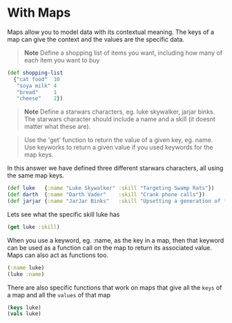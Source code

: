 # With Maps

Maps allow you to model data with its contextual meaning.  The keys of a map can give the context and the values are the specific data.

> **Note** Define a shopping list of items you want, including how many of each item you want to buy

<!--sec data-title="Reveal answer" data-id="answer001" data-collapse=true ces-->

```clojure
(def shopping-list
  {"cat food"  10
   "soya milk" 4
   "bread"     1
   "cheese"    2})
```

<!--endsec-->


> **Note** Define a starwars characters, eg. luke skywalker, jarjar binks.  The starwars character should include a name and a skill (it doesnt matter what these are).

> Use the 'get' function to return the value of a given key, eg. name.  Use keyworks to return a given value if you used keywords for the map keys.

<!--sec data-title="Reveal answer" data-id="answer002" data-collapse=true ces-->

In this answer we have defined three different starwars characters, all using the same map keys.

```clojure
(def luke   {:name "Luke Skywalker" :skill "Targeting Swamp Rats"})
(def darth  {:name "Darth Vader"    :skill "Crank phone calls"})
(def jarjar {:name "JarJar Binks"   :skill "Upsetting a generation of fans"})
```

Lets see what the specific skill luke has

```clojure
(get luke :skill)
```

When you use a keyword, eg. :name, as the key in a map, then that keyword can be used as a function call on the map to return its associated value.  Maps can also act as functions too.


```clojure
(:name luke)
(luke :name)
```

There are also specific functions that work on maps that give all the `keys` of a map and all the `values` of that map

```clojure
(keys luke)
(vals luke)
```

<!--endsec-->
